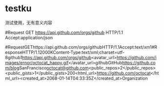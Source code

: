 # testku
测试使用，无有意义内容

#Request
GET https://api.github.com/orgs/github HTTP/1.1
Accept:application/json

#RequestGEThttps://api.github.com/orgs/githubHTTP/1.1Accept:text/xm1#ResponseHTTP/1.12000KContent-Type:text/xml;charset=utf-8<login>github</login><id>1</id><url>https://api.github.com/orgs/github</url><avatar_url>https://github.com/images/ernor/octocat_happy.gif</avatar_url><name>github</name><company>GitHub</company><blog>https://github.com/blog</blog><location>SanFrancisco</location><email>octocat@github.com</email><public_repos>2</public_repos><public_gists>1</public_gists><followers>20</followers><following>0</following><html_url>https://github.com/octocat</html_url><created_at>2068-01-14T04:33:35Z</created_at><type>Organization</type><lorg>
